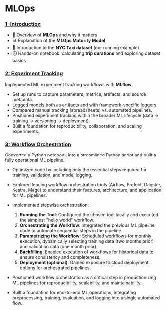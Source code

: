# MLOps

### [1: Introduction](https://github.com/Sidharth1327/MLOps/tree/main/01-intro)

- 🔎 Overview of **MLOps** and why it matters  
- 📊 Explanation of the **MLOps Maturity Model** 
- 🚖 Introduction to the **NYC Taxi dataset** (our running example)  
- ⏱️ Hands-on notebook: calculating **trip durations** and exploring dataset basics  

### [2: Experiment Tracking](https://github.com/Sidharth1327/MLOps/tree/main/02-experiment-tracking)

Implemented ML experiment tracking workflows with **MLflow**.  
- Set up runs to capture parameters, metrics, artifacts, and source metadata.  
- Logged models both as artifacts and with framework-specific loggers.  
- Compared manual tracking (spreadsheets) vs. automated pipelines.  
- Positioned experiment tracking within the broader ML lifecycle (data → training → versioning → deployment).  
- Built a foundation for reproducibility, collaboration, and scaling experiments.  

### [3: Workflow Orchestration](https://github.com/Sidharth1327/MLOps/tree/main/03-workflow_orchestration)
Converted a Python notebook into a streamlined Python script and built a fully operational ML pipeline.

- Optimized code by including only the essential steps required for training, validation, and model logging.
- Explored leading workflow orchestration tools (Airflow, Prefect, Dagster, Kestra, Mage) to understand their features, architecture, and application for ML pipelines.
- Implemented stepwise orchestration:
  1. **Running the Tool**: Configured the chosen tool locally and executed the simplest "hello world" workflow.
  2. **Orchestrating the Workflow**: Integrated the previous ML pipeline code to automate sequential steps in the pipeline.
  3. **Parametrizing the Workflow**: Scheduled workflows for monthly execution, dynamically selecting training data (two months prior) and validation data (one month prior).
  4. **Backfilling**: Enabled execution of workflows for historical data to ensure consistency and completeness.
  5. **Deployment (optional)**: Gained exposure to cloud deployment options for orchestrated pipelines.

- Positioned workflow orchestration as a critical step in productionizing ML pipelines for reproducibility, scalability, and maintainability.
- Built a foundation for end-to-end ML operations, integrating preprocessing, training, evaluation, and logging into a single automated flow.

